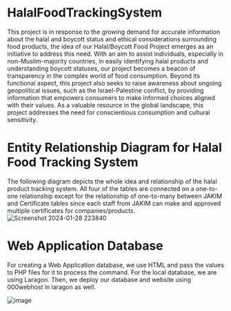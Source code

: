 # HalalFoodTrackingSystem
This project is in response to the growing demand for accurate information about the halal and boycott status and ethical considerations surrounding food products, the idea of our Halal/Boycott Food Project emerges as an initiative to address this need. With an aim to assist individuals, especially in non-Muslim-majority countries, in easily identifying halal products and understanding boycott statuses, our project becomes a beacon of transparency in the complex world of food consumption. Beyond its functional aspect, this project also seeks to raise awareness about ongoing geopolitical issues, such as the Israel-Palestine conflict, by providing information that empowers consumers to make informed choices aligned with their values. As a valuable resource in the global landscape, this project addresses the need for conscientious consumption and cultural sensitivity. 
# Entity Relationship Diagram for Halal Food Tracking System 
The following diagram depicts the whole idea and relationship of the halal product tracking system. All four of the tables are connected on a one-to-one relationship except for the relationship of one-to-many between JAKIM and Certificate tables since each staff from JAKIM can make and approved multiple certificates for companies/products. 
![Screenshot 2024-01-28 223840](https://github.com/DrazHunt/HalalFoodTrackingSystem/assets/136727728/f3242324-9bb6-4a9d-90c1-74a34a4160cb)

# Web Application Database
For creating a Web Application database, we use HTML and pass the values to PHP files for it to process the command. For the local database, we are using Laragon. Then, we deploy our database and website using 000webhost in laragon as well.

![image](https://github.com/DrazHunt/HalalFoodTrackingSystem/assets/136727728/fc05eb03-4bbb-4da4-a9db-e7004cf11529)
